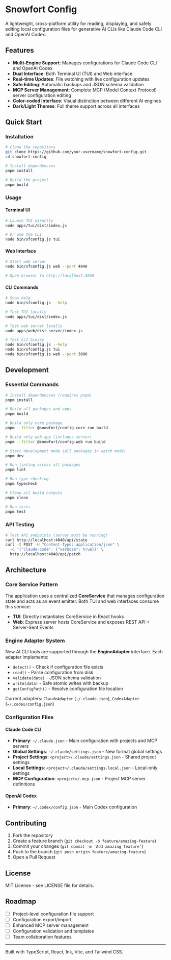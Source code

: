 # Snowfort Config

A lightweight, cross-platform utility for reading, displaying, and safely editing local configuration files for generative AI CLIs like Claude Code CLI and OpenAI Codex.

## Features

- **Multi-Engine Support**: Manages configurations for Claude Code CLI and OpenAI Codex
- **Dual Interface**: Both Terminal UI (TUI) and Web interface
- **Real-time Updates**: File watching with live configuration updates
- **Safe Editing**: Automatic backups and JSON schema validation
- **MCP Server Management**: Complete MCP (Model Context Protocol) server configuration editing
- **Color-coded Interface**: Visual distinction between different AI engines
- **Dark/Light Themes**: Full theme support across all interfaces

## Quick Start

### Installation

```bash
# Clone the repository
git clone https://github.com/your-username/snowfort-config.git
cd snowfort-config

# Install dependencies
pnpm install

# Build the project
pnpm build
```

### Usage

#### Terminal UI
```bash
# Launch TUI directly
node apps/tui/dist/index.js

# Or use the CLI
node bin/sfconfig.js tui
```

#### Web Interface
```bash
# Start web server
node bin/sfconfig.js web --port 4040

# Open browser to http://localhost:4040
```

#### CLI Commands
```bash
# Show help
node bin/sfconfig.js --help

# Test TUI locally
node apps/tui/dist/index.js

# Test web server locally  
node apps/web/dist-server/index.js

# Test CLI binary
node bin/sfconfig.js --help
node bin/sfconfig.js tui
node bin/sfconfig.js web --port 3000
```

## Development

### Essential Commands

```bash
# Install dependencies (requires pnpm)
pnpm install

# Build all packages and apps
pnpm build

# Build only core package
pnpm --filter @snowfort/config-core run build

# Build only web app (includes server)
pnpm --filter @snowfort/config-web run build

# Start development mode (all packages in watch mode)
pnpm dev

# Run linting across all packages
pnpm lint

# Run type checking
pnpm typecheck

# Clean all build outputs
pnpm clean

# Run tests
pnpm test
```

### API Testing
```bash
# Test API endpoints (server must be running)
curl http://localhost:4040/api/state
curl -X POST -H "Content-Type: application/json" \
  -d '{"claude-code": {"verbose": true}}' \
  http://localhost:4040/api/patch
```

## Architecture

### Core Service Pattern
The application uses a centralized **CoreService** that manages configuration state and acts as an event emitter. Both TUI and web interfaces consume this service:

- **TUI**: Directly instantiates CoreService in React hooks
- **Web**: Express server hosts CoreService and exposes REST API + Server-Sent Events

### Engine Adapter System
New AI CLI tools are supported through the **EngineAdapter** interface. Each adapter implements:
- `detect()` - Check if configuration file exists
- `read()` - Parse configuration from disk  
- `validate(data)` - JSON schema validation
- `write(data)` - Safe atomic writes with backup
- `getConfigPath()` - Resolve configuration file location

Current adapters: `ClaudeAdapter` (`~/.claude.json`), `CodexAdapter` (`~/.codex/config.json`)

### Configuration Files

#### Claude Code CLI
- **Primary**: `~/.claude.json` - Main configuration with projects and MCP servers
- **Global Settings**: `~/.claude/settings.json` - New format global settings
- **Project Settings**: `<project>/.claude/settings.json` - Shared project settings
- **Local Settings**: `<project>/.claude/settings.local.json` - Local-only settings
- **MCP Configuration**: `<project>/.mcp.json` - Project MCP server definitions

#### OpenAI Codex
- **Primary**: `~/.codex/config.json` - Main Codex configuration

## Contributing

1. Fork the repository
2. Create a feature branch (`git checkout -b feature/amazing-feature`)
3. Commit your changes (`git commit -m 'Add amazing feature'`)
4. Push to the branch (`git push origin feature/amazing-feature`)
5. Open a Pull Request

## License

MIT License - see LICENSE file for details.

## Roadmap

- [ ] Project-level configuration file support
- [ ] Configuration export/import
- [ ] Enhanced MCP server management
- [ ] Configuration validation and templates
- [ ] Team collaboration features

---

Built with TypeScript, React, Ink, Vite, and Tailwind CSS.